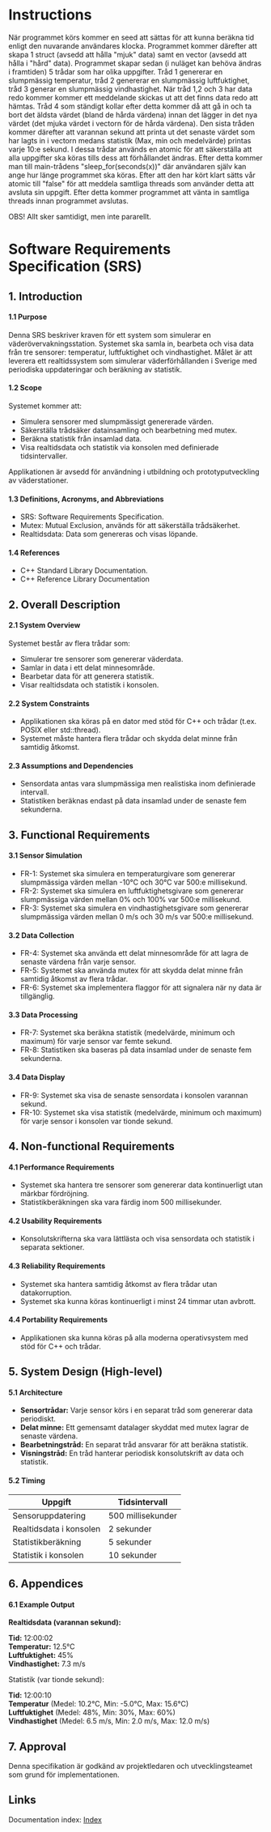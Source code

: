 # Instructions
När programmet körs kommer en seed att sättas för att kunna beräkna tid enligt den nuvarande användares klocka. Programmet kommer därefter att skapa 1 struct (avsedd att hålla "mjuk" data) samt en vector (avsedd att hålla i "hård" data). 
Programmet skapar sedan (i nuläget kan behöva ändras i framtiden) 5 trådar som har olika uppgifter. Tråd 1 genererar en slumpmässig temperatur, tråd 2 genererar en slumpmässig luftfuktighet, tråd 3 generar en slumpmässig vindhastighet. När tråd 1,2 och 3 har data redo kommer kommer ett meddelande skickas ut att det finns data redo att hämtas. Tråd 4 som ständigt kollar efter detta kommer då att gå in och ta bort det äldsta värdet (bland de hårda värdena) innan det lägger in det nya värdet (det mjuka värdet i vectorn för de hårda värdena). Den sista tråden kommer därefter att varannan sekund att printa ut det senaste värdet som har lagts in i vectorn medans statistik (Max, min och medelvärde) printas varje 10:e sekund. I dessa trådar används en atomic<bool> för att säkerställa att alla uppgifter ska köras tills dess att förhållandet ändras. Efter detta kommer man till main-trådens "sleep_for(seconds(x))" där användaren själv kan ange hur länge programmet ska köras. Efter att den har kört klart sätts vår atomic till "false" för att meddela samtliga threads som använder detta att avsluta sin uppgift. Efter detta kommer programmet att vänta in samtliga threads innan programmet avslutas.

OBS! Allt sker samtidigt, men inte pararellt.

# Software Requirements Specification (SRS)
## 1. Introduction
#### 1.1 Purpose

Denna SRS beskriver kraven för ett system som simulerar en väderövervakningsstation. Systemet ska samla in, bearbeta och visa data från tre sensorer: temperatur, luftfuktighet och vindhastighet. Målet är att leverera ett realtidssystem som simulerar väderförhållanden i Sverige med periodiska uppdateringar och beräkning av statistik.

#### 1.2 Scope

Systemet kommer att:

*  Simulera sensorer med slumpmässigt genererade värden.
*  Säkerställa trådsäker datainsamling och bearbetning med mutex.
*  Beräkna statistik från insamlad data.
*  Visa realtidsdata och statistik via konsolen med definierade tidsintervaller.

Applikationen är avsedd för användning i utbildning och prototyputveckling av väderstationer.

#### 1.3 Definitions, Acronyms, and Abbreviations

*  SRS: Software Requirements Specification.
*  Mutex: Mutual Exclusion, används för att säkerställa trådsäkerhet.
*  Realtidsdata: Data som genereras och visas löpande.

#### 1.4 References

*  C++ Standard Library Documentation. 
*  C++ Reference Library Documentation

## 2. Overall Description
#### 2.1 System Overview

Systemet består av flera trådar som:

*  Simulerar tre sensorer som genererar väderdata.
*  Samlar in data i ett delat minnesområde.
*  Bearbetar data för att generera statistik.
*  Visar realtidsdata och statistik i konsolen.

#### 2.2 System Constraints

*  Applikationen ska köras på en dator med stöd för C++ och trådar (t.ex. POSIX eller std::thread).
*  Systemet måste hantera flera trådar och skydda delat minne från samtidig åtkomst.

#### 2.3 Assumptions and Dependencies

*  Sensordata antas vara slumpmässiga men realistiska inom definierade intervall.
*  Statistiken beräknas endast på data insamlad under de senaste fem sekunderna.

## 3. Functional Requirements
#### 3.1 Sensor Simulation

*  FR-1: Systemet ska simulera en temperaturgivare som genererar slumpmässiga värden mellan -10°C och 30°C var 500:e millisekund.
*  FR-2: Systemet ska simulera en luftfuktighetsgivare som genererar slumpmässiga värden mellan 0% och 100% var 500:e millisekund.
*  FR-3: Systemet ska simulera en vindhastighetsgivare som genererar slumpmässiga värden mellan 0 m/s och 30 m/s var 500:e millisekund.

#### 3.2 Data Collection

*  FR-4: Systemet ska använda ett delat minnesområde för att lagra de senaste värdena från varje sensor.
*  FR-5: Systemet ska använda mutex för att skydda delat minne från samtidig åtkomst av flera trådar.
*  FR-6: Systemet ska implementera flaggor för att signalera när ny data är tillgänglig.

#### 3.3 Data Processing

*  FR-7: Systemet ska beräkna statistik (medelvärde, minimum och maximum) för varje sensor var femte sekund.
*  FR-8: Statistiken ska baseras på data insamlad under de senaste fem sekunderna.

#### 3.4 Data Display

*  FR-9: Systemet ska visa de senaste sensordata i konsolen varannan sekund.
*  FR-10: Systemet ska visa statistik (medelvärde, minimum och maximum) för varje sensor i konsolen var tionde sekund.

## 4. Non-functional Requirements
#### 4.1 Performance Requirements

*  Systemet ska hantera tre sensorer som genererar data kontinuerligt utan märkbar fördröjning.
*  Statistikberäkningen ska vara färdig inom 500 millisekunder.

#### 4.2 Usability Requirements

*  Konsolutskrifterna ska vara lättlästa och visa sensordata och statistik i separata sektioner.

#### 4.3 Reliability Requirements

*  Systemet ska hantera samtidig åtkomst av flera trådar utan datakorruption.
*  Systemet ska kunna köras kontinuerligt i minst 24 timmar utan avbrott.

#### 4.4 Portability Requirements

*  Applikationen ska kunna köras på alla moderna operativsystem med stöd för C++ och trådar.

## 5. System Design (High-level)
#### 5.1 Architecture

*  __Sensortrådar:__ Varje sensor körs i en separat tråd som genererar data periodiskt.
*  __Delat minne:__ Ett gemensamt datalager skyddat med mutex lagrar de senaste värdena.
*  __Bearbetningstråd:__ En separat tråd ansvarar för att beräkna statistik.
*  __Visningstråd:__ En tråd hanterar periodisk konsolutskrift av data och statistik.

#### 5.2 Timing
| Uppgift                     | Tidsintervall      |  
|-----------------------------|--------------------|  
| Sensoruppdatering           | 500 millisekunder  |  
| Realtidsdata i konsolen     | 2 sekunder         |  
| Statistikberäkning          | 5 sekunder         |  
| Statistik i konsolen        | 10 sekunder        |

## 6. Appendices
#### 6.1 Example Output

__Realtidsdata (varannan sekund):__

__Tid:__ 12:00:02  
__Temperatur:__ 12.5°C  
__Luftfuktighet:__ 45%  
__Vindhastighet:__ 7.3 m/s  

Statistik (var tionde sekund):

__Tid:__ 12:00:10  
__Temperatur__ (Medel: 10.2°C, Min: -5.0°C, Max: 15.6°C)  
__Luftfuktighet__ (Medel: 48%, Min: 30%, Max: 60%)  
__Vindhastighet__ (Medel: 6.5 m/s, Min: 2.0 m/s, Max: 12.0 m/s)  

## 7. Approval

Denna specifikation är godkänd av projektledaren och utvecklingsteamet som grund för implementationen.

## Links
Documentation index: [Index](https://Gr4hn.github.io/gh-pages/html/index.html)

